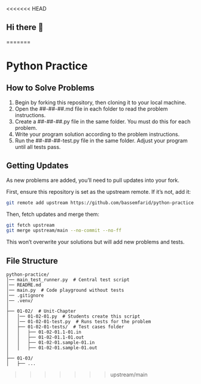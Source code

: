 <<<<<<< HEAD
## Hi there 👋

<!--
**VincentIsADonut/VincentIsADonut** is a ✨ _special_ ✨ repository because its `README.md` (this file) appears on your GitHub profile.

Here are some ideas to get you started:

- 🔭 I’m currently working on ...
- 🌱 I’m currently learning how to code
- 👯 I’m looking to collaborate on ...
- 🤔 I’m looking for help with ...
- 💬 Ask me about how to code
- 📫 How to reach me: don't.
- 😄 Pronouns: Donut/Doughnut
- ⚡ Fun fact: I like donuts
-->
=======
# Python Practice

## How to Solve Problems

1. Begin by forking this repository, then cloning it to your local machine.
2. Open the ##-##-##.md file in each folder to read the problem instructions.
3. Create a ##-##-##.py file in the same folder. You must do this for each problem.
4. Write your program solution according to the problem instructions.
5. Run the ##-##-##-test.py file in the same folder. Adjust your program until all tests pass.

## Getting Updates

As new problems are added, you’ll need to pull updates into your fork.

First, ensure this repository is set as the upstream remote. If it’s not, add it:

```sh
git remote add upstream https://github.com/bassemfarid/python-practice.git
```

Then, fetch updates and merge them:

```sh
git fetch upstream
git merge upstream/main --no-commit --no-ff
```

This won’t overwrite your solutions but will add new problems and tests.

## File Structure
```
python-practice/
│── main_test_runner.py  # Central test script
│── README.md
│── main.py  # Code playground without tests
│── .gitignore
│── .venv/
│
├── 01-02/  # Unit-Chapter
│   │── 01-02-01.py  # Students create this script
│   │── 01-02-01-test.py  # Runs tests for the problem
│   ├── 01-02-01-tests/  # Test cases folder
│   │   ├── 01-02-01.1-01.in
│   │   ├── 01-02-01.1-01.out
│   │   ├── 01-02-01.sample-01.in
│   │   ├── 01-02-01.sample-01.out
│
├── 01-03/
│   ├── ...
```
>>>>>>> upstream/main
